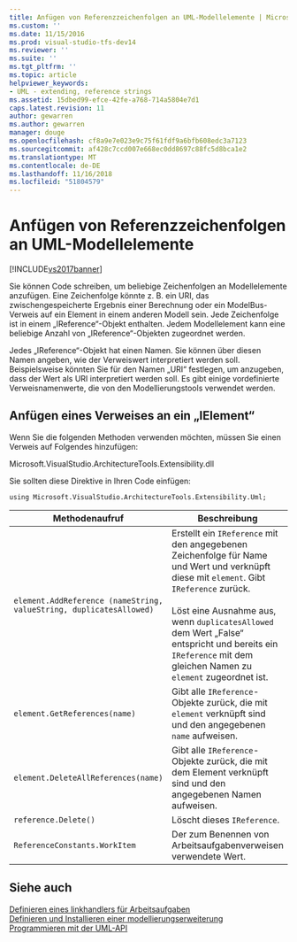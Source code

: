 ```yaml
---
title: Anfügen von Referenzzeichenfolgen an UML-Modellelemente | Microsoft-Dokumentation
ms.custom: ''
ms.date: 11/15/2016
ms.prod: visual-studio-tfs-dev14
ms.reviewer: ''
ms.suite: ''
ms.tgt_pltfrm: ''
ms.topic: article
helpviewer_keywords:
- UML - extending, reference strings
ms.assetid: 15dbed99-efce-42fe-a768-714a5804e7d1
caps.latest.revision: 11
author: gewarren
ms.author: gewarren
manager: douge
ms.openlocfilehash: cf8a9e7e023e9c75f61fdf9a6bfb608edc3a7123
ms.sourcegitcommit: af428c7ccd007e668ec0dd8697c88fc5d8bca1e2
ms.translationtype: MT
ms.contentlocale: de-DE
ms.lasthandoff: 11/16/2018
ms.locfileid: "51804579"
---
```

# <a name="attach-reference-strings-to-uml-model-elements"></a>Anfügen von Referenzzeichenfolgen an UML-Modellelemente
[!INCLUDE[vs2017banner](../includes/vs2017banner.md)]

Sie können Code schreiben, um beliebige Zeichenfolgen an Modellelemente anzufügen. Eine Zeichenfolge könnte z. B. ein URI, das zwischengespeicherte Ergebnis einer Berechnung oder ein ModelBus-Verweis auf ein Element in einem anderen Modell sein. Jede Zeichenfolge ist in einem „IReference“-Objekt enthalten. Jedem Modellelement kann eine beliebige Anzahl von „IReference“-Objekten zugeordnet werden.  
  
 Jedes „IReference“-Objekt hat einen Namen. Sie können über diesen Namen angeben, wie der Verweiswert interpretiert werden soll. Beispielsweise könnten Sie für den Namen „URI“ festlegen, um anzugeben, dass der Wert als URI interpretiert werden soll. Es gibt einige vordefinierte Verweisnamenwerte, die von den Modellierungstools verwendet werden.  
  
## <a name="attaching-a-reference-to-an-ielement"></a>Anfügen eines Verweises an ein „IElement“  
 Wenn Sie die folgenden Methoden verwenden möchten, müssen Sie einen Verweis auf Folgendes hinzufügen:  
  
 Microsoft.VisualStudio.ArchitectureTools.Extensibility.dll  
  
 Sie sollten diese Direktive in Ihren Code einfügen:  
  
 `using Microsoft.VisualStudio.ArchitectureTools.Extensibility.Uml;`  
  
|Methodenaufruf|Beschreibung|  
|-----------------|-----------------|  
|`element.AddReference (nameString, valueString, duplicatesAllowed)`|Erstellt ein `IReference` mit den angegebenen Zeichenfolge für Name und Wert und verknüpft diese mit `element`. Gibt `IReference` zurück.<br /><br /> Löst eine Ausnahme aus, wenn `duplicatesAllowed` dem Wert „False“ entspricht und bereits ein `IReference` mit dem gleichen Namen zu `element` zugeordnet ist.|  
|`element.GetReferences(name)`|Gibt alle `IReference`-Objekte zurück, die mit `element` verknüpft sind und den angegebenen `name` aufweisen.|  
|`element.DeleteAllReferences(name)`|Gibt alle `IReference`-Objekte zurück, die mit dem Element verknüpft sind und den angegebenen Namen aufweisen.|  
|`reference.Delete()`|Löscht dieses `IReference`.|  
|`ReferenceConstants.WorkItem`|Der zum Benennen von Arbeitsaufgabenverweisen verwendete Wert.|  
  
## <a name="see-also"></a>Siehe auch  
 [Definieren eines linkhandlers für Arbeitsaufgaben](../modeling/define-a-work-item-link-handler.md)   
 [Definieren und Installieren einer modellierungserweiterung](../modeling/define-and-install-a-modeling-extension.md)   
 [Programmieren mit der UML-API](../modeling/programming-with-the-uml-api.md)




